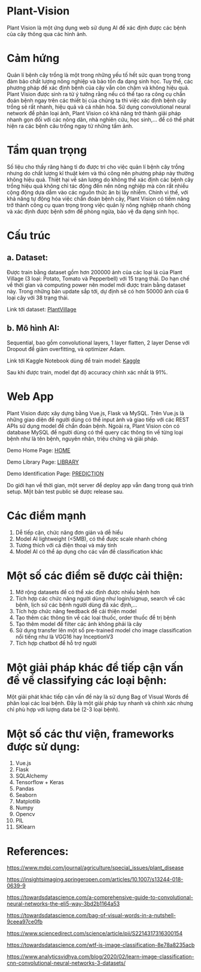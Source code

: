 # Plant-Vision
Plant Vision là một ứng dụng web sử dụng AI để xác định được các bệnh của cây thông qua các hình ảnh.


# Cảm hứng

Quản lí bệnh cây trồng là một trong những yếu tố hết sức quan trọng trong đảm bảo chất lượng nông nghiệp và bảo tồn đa dạng sinh học. Tuy thế, các phương pháp để xác định bệnh của cây vẫn còn chậm và không hiệu quả. Plant Vision được sinh ra từ ý tưởng rằng nếu có thể tạo ra công cụ chẩn đoán bệnh ngay trên các thiết bị của chúng ta thì việc xác định bệnh cây trồng sẽ rất nhanh, hiệu quả và cá nhân hóa. Sử dụng convolutional neural network để phân loại ảnh, Plant Vision có khả năng trở thành giải pháp nhanh gọn đối với các nông dân, nhà nghiên cứu, học sinh,... để có thể phát hiện ra các bệnh câu trồng ngay từ những tấm ảnh.

# Tầm quan trọng

Số liệu cho thấy răng hàng tỉ đo được tri cho việc quản lí bệnh cây trồng nhưng do chất lượng kĩ thuật kém và thủ công nên phương pháp này thường không hiệu quả. Thiệt hại về sản lượng do không thể xác định các bệnh cây trồng hiệu quả không chỉ tác động đến nền nông nghiệp mà còn rất nhiều cộng động dựa dẫm vào các nguồn thức ăn bị lây nhiễm. Chính vì thế, với khả năng tự động hóa việc chẩn đoán bệnh cây, Plant Vision có tiềm năng trở thành công cụ quan trọng trong việc quản lý nông nghiệp nhanh chóng và xác định được bệnh sớm để phòng ngừa, bảo vệ đa dạng sinh học. 

# Cấu trúc

  
  ## a. Dataset: 
  
  Được train bằng dataset gồm hơn 200000 ảnh của các loại lá của Plant Village (3 loại: Potato, Tomato và Pepperbell) với 15 trạng thái. Do hạn chế về thời gian và computing power nên model mới được train bằng dataset này. Trong những bản update sắp tới, dự định sẽ có hơn 50000 ảnh của 6 loại cây với 38 trạng thái.
  
  Link tới dataset: [PlantVillage](https://www.kaggle.com/emmarex/plantdisease)
  
  
  ## b. Mô hình AI: 
  Sequential, bao gồm  convolutional layers, 1 layer flatten, 2 layer Dense với Dropout để giảm overfitting, và optimizer Adam.
  
  Link tới Kaggle Notebook dùng để train model: [Kaggle](https://www.kaggle.com/bachchan1232313/plant-vision)
  
  Sau khi được train, model đạt độ accuracy chính xác nhất là 91%.
  

# Web App

Plant Vision được xây dựng bằng Vue.js, Flask và MySQL. Trên Vue.js là những giao diện để người dùng có thể input ảnh và giao tiếp với các REST APIs sử dụng model để chẩn đoán bệnh. Ngoài ra, Plant Vision còn có database MySQL để người dùng có thể query các thông tin về từng loại bệnh như là tên bệnh, nguyên nhân, triệu chứng và giải pháp.

Demo Home Page: [HOME](https://drive.google.com/file/d/1gD7T8lx0DXE4P_XaecNYOLHChFJWDgFZ/view?usp=sharing)

Demo Library Page: [LIBRARY](https://drive.google.com/file/d/1Zhg0gBhBIvApnxLCpnEW7cPB9NAw0e8D/view?usp=sharing)

Demo Identification Page: [PREDICTION](https://drive.google.com/file/d/1VQQjGVBDkr8rRRnefvFfCzMhdIbbNsMh/view?usp=sharing)

Do giới hạn về thời gian, một server để deploy app vẫn đang trong quá trình setup. Một bản test public sẽ được release sau.


# Các điểm mạnh

01. Dễ tiếp cận, chức năng đơn giản và dễ hiểu
02. Model AI lightweight (<5MB), có thể được scale nhanh chóng
03. Tương thích với cả điện thoại và máy tính
04. Model AI có thể áp dụng cho các vấn đề classification khác

# Một số các điểm sẽ được cải thiện:

01. Mở rộng datasets để có thể xác định được nhiều bệnh hơn
02. Tích hợp các chức năng người dùng như login/signup, search về các bệnh, lịch sử các bệnh người dùng đã xác định,...
03. Tích hợp chức năng feedback để cải thiện model
04. Tạo thêm các thông tin về các loại thuốc, order thuốc để trị bệnh
05. Tạo thêm model để filter các ảnh không phải là cây
06. Sử dụng transfer lên một số pre-trained model cho image classification nổi tiếng như là VGG16 hay InceptionV3
07. Tích hợp chatbot để hỗ trợ người 

# Một giải pháp khác để tiếp cận vấn đề về classifying các loại bệnh:

Một giải phát khác tiếp cận vấn đề này là sử dụng Bag of Visual Words để phân loại các loại bệnh. Đây là một giải pháp tuy nhanh và chính xác nhưng chỉ phù hợp với lượng data bé (2-3 loại bệnh). 

# Một số các thư viện, frameworks được sử dụng:
 
 01. Vue.js
 02. Flask
 03. SQLAlchemy
 04. Tensorflow + Keras
 05. Pandas
 06. Seaborn
 07. Matplotlib
 08. Numpy
 09. Opencv
 10. PIL
 11. SKlearn
 

# References:

https://www.mdpi.com/journal/agriculture/special_issues/plant_disease

https://insightsimaging.springeropen.com/articles/10.1007/s13244-018-0639-9

https://towardsdatascience.com/a-comprehensive-guide-to-convolutional-neural-networks-the-eli5-way-3bd2b1164a53

https://towardsdatascience.com/bag-of-visual-words-in-a-nutshell-9ceea97ce0fb

https://www.sciencedirect.com/science/article/pii/S2214317316300154

https://towardsdatascience.com/wtf-is-image-classification-8e78a8235acb

https://www.analyticsvidhya.com/blog/2020/02/learn-image-classification-cnn-convolutional-neural-networks-3-datasets/


 











